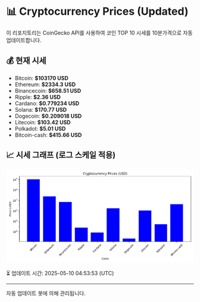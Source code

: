 
# 📊 Cryptocurrency Prices (Updated)

이 리포지토리는 CoinGecko API를 사용하여 코인 TOP 10 시세를 10분가격으로 자동 업데이트합니다.

## 💰 현재 시세
- Bitcoin: **$103170 USD**
- Ethereum: **$2334.3 USD**
- Binancecoin: **$658.51 USD**
- Ripple: **$2.36 USD**
- Cardano: **$0.779234 USD**
- Solana: **$170.77 USD**
- Dogecoin: **$0.209018 USD**
- Litecoin: **$103.42 USD**
- Polkadot: **$5.01 USD**
- Bitcoin-cash: **$415.66 USD**

## 📈 시세 그래프 (로그 스케일 적용)
![Crypto Prices](crypto_prices.png)

⏳ 업데이트 시간: 2025-05-10 04:53:53 (UTC)

---
자동 업데이트 봇에 의해 관리됩니다.
